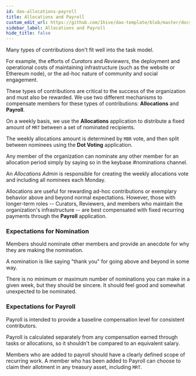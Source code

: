```yaml
---
id: dao-allocations-payroll
title: Allocations and Payroll
custom_edit_url: https://github.com/1hive/dao-template/blob/master/docs/allocations-payroll.md
sidebar_label: Allocations and Payroll
hide_title: false
---
```

<!-- This file is generated by /website/scripts/sync-util.js - changes will be overwritten! -->

Many types of contributions don't fit well into the task model.

For example, the efforts of *Curators* and *Reviewers*, the deployment and operational costs of maintaining infrastructure (such as the website or Ethereum node), or the ad-hoc nature of community and social engagement.

These types of contributions are critical to the success of the organization and must also be rewarded. We use two different mechanisms to compensate members for these types of contributions: **Allocations** and **Payroll**.

On a weekly basis, we use the **Allocations** application to distribute a fixed amount of `MRT` between a set of nominated recipients.

The weekly allocations amount is determined by `MBR` vote, and then split between nominees using the **Dot Voting** application.

Any member of the organization can nominate any other member for an allocation period simply by saying so in the keybase #nominations channel.

An *Allocations Admin* is responsible for creating the weekly allocations vote and including all nominees each Monday.

Allocations are useful for rewarding ad-hoc contributions or exemplary behavior above and beyond normal expectations. However, those with longer-term roles -- Curators, Reviewers, and members who maintain the organization's infrastructure -- are best compensated with fixed recurring payments through the **Payroll** application.

### Expectations for Nomination
Members should nominate other members and provide an anecdote for why they are making the nomination.

A nomination is like saying "thank you" for going above and beyond in some way.

There is no minimum or maximum number of nominations you can make in a given week, but they should be sincere. It should feel good and somewhat unexpected to be nominated.

### Expectations for Payroll
Payroll is intended to provide a baseline compensation level for consistent contributors.

Payroll is calculated separately from any compensation earned through tasks or allocations, so it shouldn't be compared to an equivalent salary.

Members who are added to payroll should have a clearly defined scope of recurring work. A member who has been added to Payroll can choose to claim their allotment in any treasury asset, including `MRT`.
